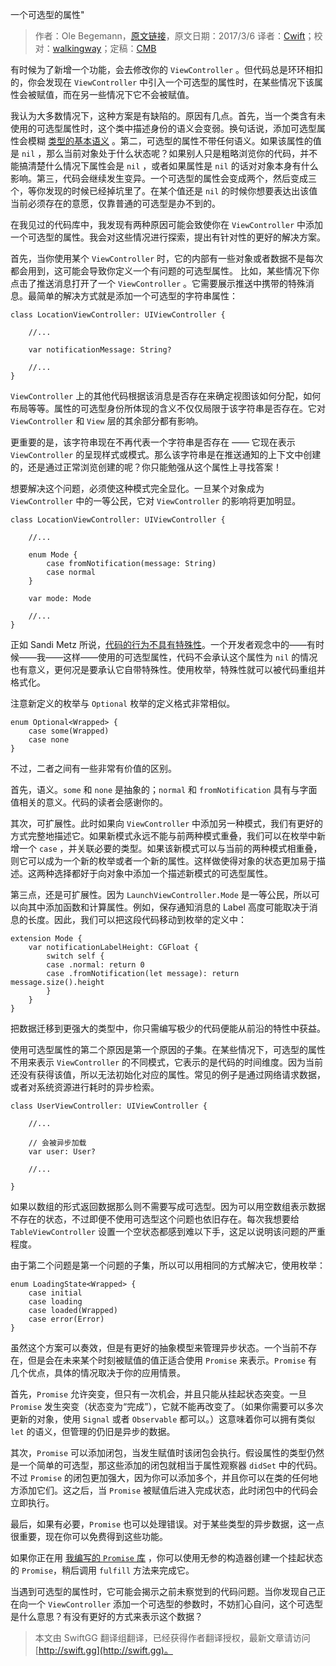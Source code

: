 一个可选型的属性"

> 作者：Ole Begemann，[原文链接](http://khanlou.com/2017/03/that-one-optional-property/)，原文日期：2017/3/6
> 译者：[Cwift](http://weibo.com/277195544)；校对：[walkingway](http://chengway.in/)；定稿：[CMB](https://github.com/chenmingbiao)
  









有时候为了新增一个功能，会去修改你的 `ViewController` 。但代码总是环环相扣的，你会发现在 `ViewController` 中引入一个可选型的属性时，在某些情况下该属性会被赋值，而在另一些情况下它不会被赋值。

我认为大多数情况下，这种方案是有缺陷的。原因有几点。首先，当一个类含有未使用的可选型属性时，这个类中描述身份的语义会变弱。换句话说，添加可选型属性会模糊 [类型的基本语义](http://khanlou.com/2017/01/the-underlying-structure/) 。第二，可选型的属性不带任何语义。如果该属性的值是 `nil` ，那么当前对象处于什么状态呢？如果别人只是粗略浏览你的代码，并不能搞清楚什么情况下属性会是 `nil` ，或者如果属性是 `nil` 的话对对象本身有什么影响。第三，代码会继续发生变异。一个可选型的属性会变成两个，然后变成三个，等你发现的时候已经掉坑里了。在某个值还是 `nil` 的时候你想要表达出该值当前必须存在的意愿，仅靠普通的可选型是办不到的。

在我见过的代码库中，我发现有两种原因可能会致使你在 `ViewController` 中添加一个可选型的属性。我会对这些情况进行探索，提出有针对性的更好的解决方案。



首先，当你使用某个 `ViewController` 时，它的内部有一些对象或者数据不是每次都会用到，这可能会导致你定义一个有问题的可选型属性。
比如，某些情况下你点击了推送消息打开了一个 `ViewController` 。它需要展示推送中携带的特殊消息。最简单的解决方式就是添加一个可选型的字符串属性：

    
    class LocationViewController: UIViewController {
    
    	//...
    	
    	var notificationMessage: String?
    	
    	//...
    }

`ViewController` 上的其他代码根据该消息是否存在来确定视图该如何分配，如何布局等等。属性的可选型身份所体现的含义不仅仅局限于该字符串是否存在。它对 `ViewController` 和 `View` 层的其余部分都有影响。

更重要的是，该字符串现在不再代表一个字符串是否存在 —— 它现在表示 `ViewController` 的呈现样式或模式。那么该字符串是在推送通知的上下文中创建的，还是通过正常浏览创建的呢？你只能勉强从这个属性上寻找答案！

想要解决这个问题，必须使这种模式完全显化。一旦某个对象成为 `ViewController` 中的一等公民，它对 `ViewController` 的影响将更加明显。

    
    class LocationViewController: UIViewController {
    
    	//...
    	
    	enum Mode {
    		case fromNotification(message: String)
    		case normal
    	}
    	
    	var mode: Mode
    	
    	//...
    }

正如 Sandi Metz 所说，[代码的行为不具有特殊性](https://www.youtube.com/watch?v=OMPfEXIlTVE)。一个开发者观念中的——有时候——我——这样——使用的可选型属性，代码不会承认这个属性为 `nil` 的情况也有意义，更何况是要承认它自带特殊性。使用枚举，特殊性就可以被代码重组并格式化。

注意新定义的枚举与 `Optional` 枚举的定义格式非常相似。

    
    enum Optional<Wrapped> {
    	case some(Wrapped)
    	case none
    }

不过，二者之间有一些非常有价值的区别。

首先，语义。`some` 和 `none` 是抽象的；`normal` 和 `fromNotification` 具有与字面值相关的意义。代码的读者会感谢你的。

其次，可扩展性。此时如果向 `ViewController` 中添加另一种模式，我们有更好的方式完整地描述它。如果新模式永远不能与前两种模式重叠，我们可以在枚举中新增一个 `case` ，并关联必要的类型。如果该新模式可以与当前的两种模式相重叠，则它可以成为一个新的枚举或者一个新的属性。这样做使得对象的状态更加易于描述。这两种选择都好于向对象中添加一个描述新模式的可选型属性。

第三点，还是可扩展性。因为 `LaunchViewController.Mode` 是一等公民，所以可以向其中添加函数和计算属性。例如，保存通知消息的 Label 高度可能取决于消息的长度。因此，我们可以把这段代码移动到枚举的定义中：

    
    extension Mode {
    	var notificationLabelHeight: CGFloat {
    		switch self {
    		case .normal: return 0
    		case .fromNotification(let message): return message.size().height
    		}
    	}
    }

把数据迁移到更强大的类型中，你只需编写极少的代码便能从前沿的特性中获益。

使用可选型属性的第二个原因是第一个原因的子集。在某些情况下，可选型的属性不用来表示 `ViewController` 的不同模式，它表示的是代码的时间维度。因为当前还没有获得该值，所以无法初始化对应的属性。常见的例子是通过网络请求数据，或者对系统资源进行耗时的异步检索。

    
    class UserViewController: UIViewController {
    	
    	//...
    	
    	// 会被异步加载
    	var user: User?
    	
    	//...
    	
    }

如果以数组的形式返回数据那么则不需要写成可选型。因为可以用空数组表示数据不存在的状态，不过即便不使用可选型这个问题也依旧存在。每次我想要给 `TableViewController` 设置一个空状态都感到难以下手，这足以说明该问题的严重程度。

由于第二个问题是第一个问题的子集，所以可以用相同的方式解决它，使用枚举：

    
    enum LoadingState<Wrapped> {
    	case initial
    	case loading
    	case loaded(Wrapped)
    	case error(Error)
    }

虽然这个方案可以奏效，但是有更好的抽象模型来管理异步状态。一个当前不存在，但是会在未来某个时刻被赋值的值正适合使用 `Promise` 来表示。`Promise` 有几个优点，具体的情况取决于你的应用情景。

首先，`Promise` 允许突变，但只有一次机会，并且只能从挂起状态突变。一旦 `Promise` 发生突变（状态变为“完成”），它就不能再改变了。（如果你需要可以多次更新的对象，使用 `Signal` 或者 `Observable` 都可以。）这意味着你可以拥有类似 `let` 的语义，但管理的仍旧是异步的数据。

其次，`Promise` 可以添加闭包，当发生赋值时该闭包会执行。假设属性的类型仍然是一个简单的可选型，那这些添加的闭包就相当于属性观察器 `didSet` 中的代码。不过 `Promise` 的闭包更加强大，因为你可以添加多个，并且你可以在类的任何地方添加它们。这之后，当 `Promise` 被赋值后进入完成状态，此时闭包中的代码会立即执行。

最后，如果有必要，`Promise` 也可以处理错误。对于某些类型的异步数据，这一点很重要，现在你可以免费得到这些功能。

如果你正在用 [我编写的 `Promise` 库](https://github.com/khanlou/Promise) ，你可以使用无参的构造器创建一个挂起状态的 `Promise`，稍后调用 `fulfill` 方法来完成它。

当遇到可选型的属性时，它可能会揭示之前未察觉到的代码问题。当你发现自己正在向一个 `ViewController` 添加一个可选型的参数时，不妨扪心自问，这个可选型是什么意思？有没有更好的方式来表示这个数据？
> 本文由 SwiftGG 翻译组翻译，已经获得作者翻译授权，最新文章请访问 [http://swift.gg](http://swift.gg)。